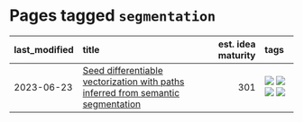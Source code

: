 # Pages tagged `segmentation`

|last_modified|title|est. idea maturity|tags
|:---|:---|---:|:---|
|2023-06-23|[Seed differentiable vectorization with paths inferred from semantic segmentation](../vectorize_anything.md)|301|[![](https://img.shields.io/badge/tag-experimentation-ea1833)](../tags/experimentation.md) [![](https://img.shields.io/badge/tag-segmentation-9c3a4a)](../tags/segmentation.md) [![](https://img.shields.io/badge/tag-svg-dad82b)](../tags/svg.md) [![](https://img.shields.io/badge/tag-tooling-12eec5)](../tags/tooling.md)|